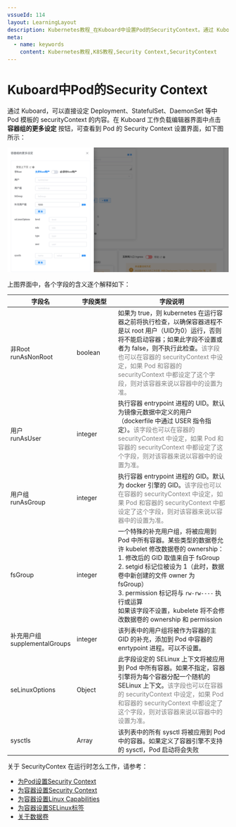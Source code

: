 ```yaml
---
vssueId: 114
layout: LearningLayout
description: Kubernetes教程_在Kuboard中设置Pod的SecurityContext。通过 Kuboard，可以直接设定 Deployment、StatefulSet、DaemonSet 等中 Pod 模板的 securityContext 的内容。
meta:
  - name: keywords
    content: Kubernetes教程,K8S教程,Security Context,SecurityContext
---
```


# Kuboard中Pod的Security Context

<AdSenseTitle/>

通过 Kuboard，可以直接设定 Deployment、StatefulSet、DaemonSet 等中 Pod 模板的 securityContext 的内容。在 Kuboard 工作负载编辑器界面中点击 **容器组的更多设定** 按钮，可查看到 Pod 的 Security Context 设置界面，如下图所示：

![Kubernetes教程_Kuboard中Pod的SecurityContext](./pod-kuboard.assets/image-20191004221427371.png)



上图界面中，各个字段的含义逐个解释如下：

| 字段名                             | <div style="width: 80px;">字段类型</div> | 字段说明                                                     |
| ---------------------------------- | ---------------------------------------- | ------------------------------------------------------------ |
| 非Root<br />runAsNonRoot           | boolean                                  | 如果为 true，则 kubernetes 在运行容器之前将执行检查，以确保容器进程不是以 root 用户（UID为0）运行，否则将不能启动容器；如果此字段不设置或者为 false，则不执行此检查。<font color="grey">该字段也可以在容器的 securityContext 中设定，如果 Pod 和容器的 securityContext 中都设定了这个字段，则对该容器来说以容器中的设置为准。</font> |
| 用户<br />runAsUser                | integer                                  | 执行容器 entrypoint 进程的 UID。默认为镜像元数据中定义的用户（dockerfile 中通过 USER 指令指定）。<font color="grey">该字段也可以在容器的 securityContext 中设定，如果 Pod 和容器的 securityContext 中都设定了这个字段，则对该容器来说以容器中的设置为准。</font> |
| 用户组<br />runAsGroup             | integer                                  | 执行容器 entrypoint 进程的 GID。默认为 docker 引擎的 GID。<font color="grey">该字段也可以在容器的 securityContext 中设定，如果 Pod 和容器的 securityContext 中都设定了这个字段，则对该容器来说以容器中的设置为准。</font> |
| fsGroup                            | integer                                  | 一个特殊的补充用户组，将被应用到 Pod 中所有容器。某些类型的数据卷允许 kubelet 修改数据卷的 ownership：<br />1. 修改后的 GID 取值来自于 fsGroup<br />2. setgid 标记位被设为 1（此时，数据卷中新创建的文件 owner 为 fsGroup）<br />3. permission 标记将与 `rw-rw----` 执行或运算<br />如果该字段不设置，kubelete 将不会修改数据卷的 ownership 和 permission |
| 补充用户组<br />supplementalGroups | integer                                  | 该列表中的用户组将被作为容器的主 GID 的补充，添加到 Pod 中容器的 enrtypoint 进程。可以不设置。 |
| seLinuxOptions                     | Object                                   | 此字段设定的 SELinux 上下文将被应用到 Pod 中所有容器。如果不指定，容器引擎将为每个容器分配一个随机的 SELinux 上下文。<font color="grey">该字段也可以在容器的 securityContext 中设定，如果 Pod 和容器的 securityContext 中都设定了这个字段，则对该容器来说以容器中的设置为准。</font> |
| sysctls                            | Array                                    | 该列表中的所有 sysctl 将被应用到 Pod 中的容器。如果定义了容器引擎不支持的 sysctl，Pod 启动将会失败 |

关于 SecurityContex 在运行时怎么工作，请参考：
* [为Pod设置Security Context](./pod.html)
* [为容器设置Security Context](./con.html)
* [为容器设置Linux Capabilities](./con-cap.html)
* [为容器设置SELinux标签](./con-sel.html)
* [关于数据卷](./volumes.html)
